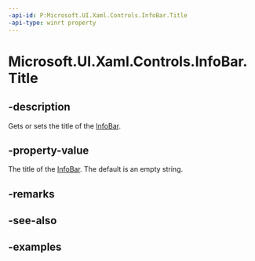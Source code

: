 ```yaml
---
-api-id: P:Microsoft.UI.Xaml.Controls.InfoBar.Title
-api-type: winrt property
---
```


# Microsoft.UI.Xaml.Controls.InfoBar.Title

<!--
public string Title { get; set; }
-->


## -description

Gets or sets the title of the [InfoBar](infobar.md).

## -property-value

The title of the [InfoBar](infobar.md). The default is an empty string.

## -remarks

## -see-also

## -examples


